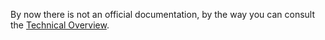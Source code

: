 By now there is not an official documentation, by the way you can consult the [Technical Overview](OVERVIEW.md).